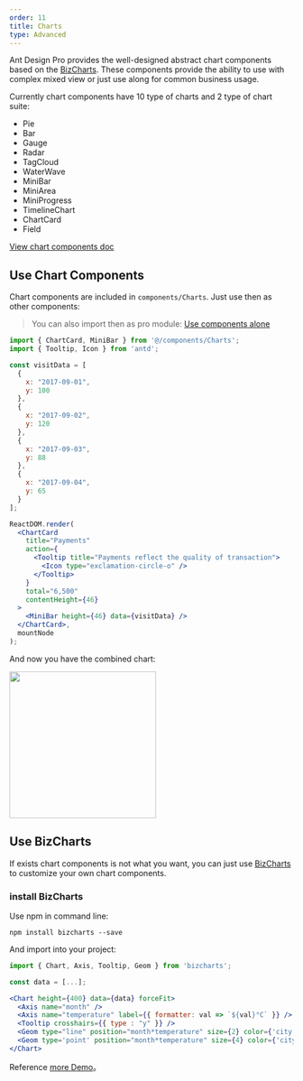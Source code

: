 ```yaml
---
order: 11
title: Charts
type: Advanced
---
```


Ant Design Pro provides the well-designed abstract chart components based on the [BizCharts](https://github.com/alibaba/BizCharts).
These components provide the ability to use with complex mixed view or just use along for common business usage.

Currently chart components have 10 type of charts and 2 type of chart suite:

* Pie
* Bar
* Gauge
* Radar
* TagCloud
* WaterWave
* MiniBar
* MiniArea
* MiniProgress
* TimelineChart
* ChartCard
* Field

[View chart components doc](https://pro.ant.design/components/Charts/)

## Use Chart Components

Chart components are included in `components/Charts`.
Just use then as other components:

> You can also import then as pro module: [Use components alone](https://pro.ant.design/docs/use-components-alone)

```jsx
import { ChartCard, MiniBar } from '@/components/Charts';
import { Tooltip, Icon } from 'antd';

const visitData = [
  {
    x: "2017-09-01",
    y: 100
  },
  {
    x: "2017-09-02",
    y: 120
  },
  {
    x: "2017-09-03",
    y: 88
  },
  {
    x: "2017-09-04",
    y: 65
  }
];

ReactDOM.render(
  <ChartCard
    title="Payments"
    action={
      <Tooltip title="Payments reflect the quality of transaction">
        <Icon type="exclamation-circle-o" />
      </Tooltip>
    }
    total="6,500"
    contentHeight={46}
  >
    <MiniBar height={46} data={visitData} />
  </ChartCard>,
  mountNode
);
```

And now you have the combined chart:

<img width="260" src="https://gw.alipayobjects.com/zos/rmsportal/yzmUFELvhCXXhsIRZOLT.png" />

## Use BizCharts

If exists chart components is not what you want,
you can just use [BizCharts](https://github.com/alibaba/BizCharts) to customize your own chart components.

### install BizCharts

Use npm in command line:

```
npm install bizcharts --save
```

And import into your project:

```jsx
import { Chart, Axis, Tooltip, Geom } from 'bizcharts';

const data = [...];

<Chart height={400} data={data} forceFit>
  <Axis name="month" />
  <Axis name="temperature" label={{ formatter: val => `${val}°C` }} />
  <Tooltip crosshairs={{ type : "y" }} />
  <Geom type="line" position="month*temperature" size={2} color={'city'} />
  <Geom type='point' position="month*temperature" size={4} color={'city'} />
</Chart>
```

Reference [more Demo](https://alibaba.github.io/BizCharts/demo.html)。
